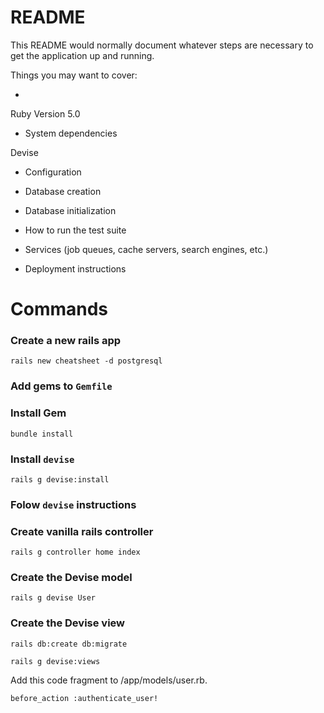 # README

This README would normally document whatever steps are necessary to get the
application up and running.

Things you may want to cover:

* 

Ruby Version 5.0

* System dependencies

Devise


* Configuration

* Database creation

* Database initialization

* How to run the test suite

* Services (job queues, cache servers, search engines, etc.)

* Deployment instructions

# Commands

### Create a new rails app

```language-powerbash
rails new cheatsheet -d postgresql
```

### Add gems to ```Gemfile```

### Install Gem

```language-powerbash
bundle install
```

### Install ```devise```

```language-powerbash
rails g devise:install
```

### Folow ```devise``` instructions


### Create vanilla rails controller

```language-powerbash
rails g controller home index
```

### Create the Devise model

```language-powerbash
rails g devise User
```

### Create the Devise view

```language-powerbash
rails db:create db:migrate
```


```language-powerbash
rails g devise:views
```


Add this code fragment to /app/models/user.rb.
```language-powerbash
before_action :authenticate_user!  
```

```language-powerbash

```

```language-powerbash

```

```language-powerbash

```

```language-powerbash

```

```language-powerbash

```

```language-powerbash

```

```language-powerbash

```

